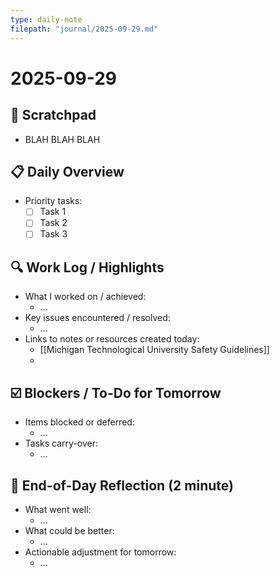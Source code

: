 ```yaml
---
type: daily-note
filepath: "journal/2025-09-29.md"
---
```


# 2025-09-29

## 📝 Scratchpad

- BLAH BLAH BLAH

## 📋 Daily Overview

- Priority tasks:
  - [ ] Task 1
  - [ ] Task 2
  - [ ] Task 3

## 🔍 Work Log / Highlights

- What I worked on / achieved:
  - ...
- Key issues encountered / resolved:
  - ...
- Links to notes or resources created today:
  - [[Michigan Technological University Safety Guidelines]]
  - 

## ☑️ Blockers / To-Do for Tomorrow

- Items blocked or deferred:
  - ...
- Tasks carry-over:
  - ...

## 🤔 End-of-Day Reflection (2 minute)

- What went well:
  - ...
- What could be better:
  - ...
- Actionable adjustment for tomorrow:
  - ...
